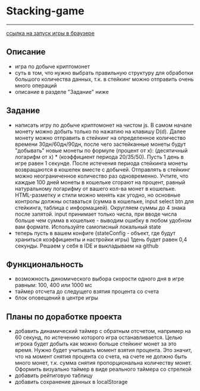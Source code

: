 # Stacking-game
***
[ссылка на запуск игры в браузере](https://nikolaymishaev.github.io/stacking-game/index.html)

## Описание
- игра по добыче криптомонет
- суть в том, что нужно выбрать правильную структуру для обработки большого количества данных, т.к. в стейкинг можно отправить очень много операций
- описание в разделе "Задание" ниже

## Задание
- написать игру по добыче криптомонет на чистом js. В самом начале монету можно добыть только по нажатию на клавишу D(d). Далее монету можно отправить в стейкинг на определенное количество времени 30дн/60дн/90дн, после чего застейканные монеты будут "добывать" новые монеты по формуле (процент от x): (десятичный логарифм от x) * (коэффициент периода 20/35/50). Пусть 1 день в игре равен 1 секунде. После истечения периода стейкинга монеты возвращаются в кошелек вместе с добычей. Отправлять в стейкинг можно неограниченное количество раз одновременно. Учтите, что каждые 100 дней монеты в кошельке сгорают на процент, равный натуральному логарифму от вашего кол-ва монет в кошельке. HTML-разметку и стили можно менять как угодно, но основные контролы должны оставаться (сумма в кошельке, input select btn для стейкинга, таблица с информацией). Округляем суммы до 4 знака после запятой. input принимает только числа, при вводе числа больше чем сумма в кошельке - выводим ошибку в любом удобном вам формате.
Используйте самописный локальный state
- теперь пусть в вашем конфиге (stateConfig - объект, где будут храниться коэффициенты и настройки игры) 1день будет равен 0,4 секунды.
Решаем у себя в IDE и выкладываем на github

## Функциональность
- возможность диномического выбора скорости одного дня в игре равным: 100, 400 или 1000 мс
- таймер отсчета до следущего взятия процента со счета
- блок оповещений в центре игры

## Планы по доработке проекта
- добавить динамический таймер с обратным отсчетом, например на 60 секунд, по истечению которого игра останавливается. Целью игрока будет добыть как можно больше стейкинг монет за это время. Нужно будет учитывать момент взятия процента. Это значит, что на момент снятия процента со счета, на счете не должно быть много монет, т.к. сумма снятия пропорциональна количеству монет. Оформить визуально таймер в виде реального таймера со стрелкой
- добавить рейтиговую таблицу
- добавить сохранение данных в localStorage
